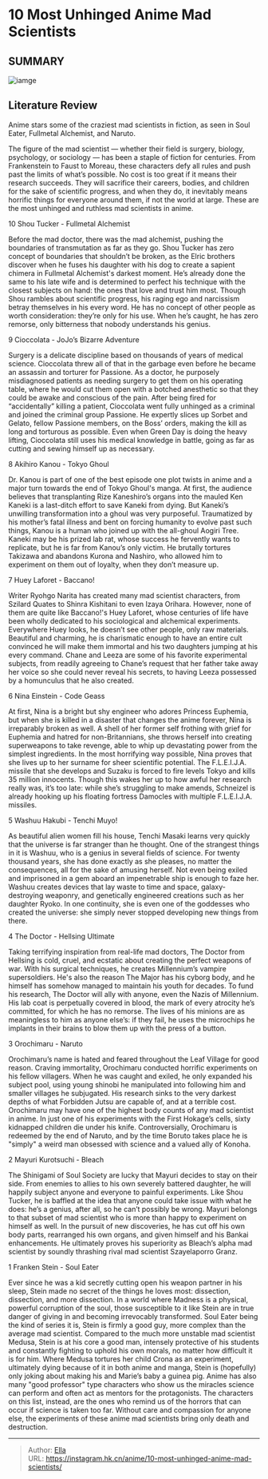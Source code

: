 # 10 Most Unhinged Anime Mad Scientists


## SUMMARY 

![iamge](https://static1.srcdn.com/wordpress/wp-content/uploads/2023/10/collage-maker-16-oct-2023-10-42-pm-706.jpg)

## Literature Review

Anime stars some of the craziest mad scientists in fiction, as seen in Soul Eater, Fullmetal Alchemist, and Naruto.





The figure of the mad scientist — whether their field is surgery, biology, psychology, or sociology — has been a staple of fiction for centuries. From Frankenstein to Faust to Moreau, these characters defy all rules and push past the limits of what’s possible. No cost is too great if it means their research succeeds. They will sacrifice their careers, bodies, and children for the sake of scientific progress, and when they do, it inevitably means horrific things for everyone around them, if not the world at large. These are the most unhinged and ruthless mad scientists in anime.









 








 10  Shou Tucker - Fullmetal Alchemist 
        

Before the mad doctor, there was the mad alchemist, pushing the boundaries of transmutation as far as they go. Shou Tucker has zero concept of boundaries that shouldn’t be broken, as the Elric brothers discover when he fuses his daughter with his dog to create a sapient chimera in Fullmetal Alchemist&#39;s darkest moment. He’s already done the same to his late wife and is determined to perfect his technique with the closest subjects on hand: the ones that love and trust him most.
Though Shou rambles about scientific progress, his raging ego and narcissism betray themselves in his every word. He has no concept of other people as worth consideration: they’re only for his use. When he’s caught, he has zero remorse, only bitterness that nobody understands his genius.





 9  Cioccolata - JoJo’s Bizarre Adventure 


Surgery is a delicate discipline based on thousands of years of medical science. Cioccolata threw all of that in the garbage even before he became an assassin and torturer for Passione. As a doctor, he purposely misdiagnosed patients as needing surgery to get them on his operating table, where he would cut them open with a botched anesthetic so that they could be awake and conscious of the pain.
After being fired for “accidentally” killing a patient, Cioccolata went fully unhinged as a criminal and joined the criminal group Passione. He expertly slices up Sorbet and Gelato, fellow Passione members, on the Boss’ orders, making the kill as long and torturous as possible. Even when Green Day is doing the heavy lifting, Cioccolata still uses his medical knowledge in battle, going as far as cutting and sewing himself up as necessary.





 8  Akihiro Kanou - Tokyo Ghoul 
        

Dr. Kanou is part of one of the best episode one plot twists in anime and a major turn towards the end of Tokyo Ghoul&#39;s manga. At first, the audience believes that transplanting Rize Kaneshiro’s organs into the mauled Ken Kaneki is a last-ditch effort to save Kaneki from dying. But Kaneki’s unwilling transformation into a ghoul was very purposeful.
Traumatized by his mother’s fatal illness and bent on forcing humanity to evolve past such things, Kanou is a human who joined up with the all-ghoul Aogiri Tree. Kaneki may be his prized lab rat, whose success he fervently wants to replicate, but he is far from Kanou’s only victim. He brutally tortures Takizawa and abandons Kurona and Nashiro, who allowed him to experiment on them out of loyalty, when they don’t measure up.





 7  Huey Laforet - Baccano! 
        

Writer Ryohgo Narita has created many mad scientist characters, from Szilard Quates to Shinra Kishitani to even Izaya Orihara. However, none of them are quite like Baccano!&#39;s Huey Laforet, whose centuries of life have been wholly dedicated to his sociological and alchemical experiments. Everywhere Huey looks, he doesn’t see other people, only raw materials.
Beautiful and charming, he is charismatic enough to have an entire cult convinced he will make them immortal and his two daughters jumping at his every command. Chane and Leeza are some of his favorite experimental subjects, from readily agreeing to Chane’s request that her father take away her voice so she could never reveal his secrets, to having Leeza possessed by a homunculus that he also created.





 6  Nina Einstein - Code Geass 
        

At first, Nina is a bright but shy engineer who adores Princess Euphemia, but when she is killed in a disaster that changes the anime forever, Nina is irreparably broken as well. A shell of her former self frothing with grief for Euphemia and hatred for non-Britannians, she throws herself into creating superweapons to take revenge, able to whip up devastating power from the simplest ingredients.
In the most horrifying way possible, Nina proves that she lives up to her surname for sheer scientific potential. The F.L.E.I.J.A. missile that she develops and Suzaku is forced to fire levels Tokyo and kills 35 million innocents. Though this wakes her up to how awful her research really was, it’s too late: while she’s struggling to make amends, Schneizel is already hooking up his floating fortress Damocles with multiple F.L.E.I.J.A. missiles.





 5  Washuu Hakubi - Tenchi Muyo! 
        

As beautiful alien women fill his house, Tenchi Masaki learns very quickly that the universe is far stranger than he thought. One of the strangest things in it is Washuu, who is a genius in several fields of science. For twenty thousand years, she has done exactly as she pleases, no matter the consequences, all for the sake of amusing herself.
Not even being exiled and imprisoned in a gem aboard an impenetrable ship is enough to faze her. Washuu creates devices that lay waste to time and space, galaxy-destroying weaponry, and genetically engineered creations such as her daughter Ryoko. In one continuity, she is even one of the goddesses who created the universe: she simply never stopped developing new things from there.





 4  The Doctor - Hellsing Ultimate 
        

Taking terrifying inspiration from real-life mad doctors, The Doctor from Hellsing is cold, cruel, and ecstatic about creating the perfect weapons of war. With his surgical techniques, he creates Millennium’s vampire supersoldiers. He&#39;s also the reason The Major has his cyborg body, and he himself has somehow managed to maintain his youth for decades.
To fund his research, The Doctor will ally with anyone, even the Nazis of Millennium. His lab coat is perpetually covered in blood, the mark of every atrocity he’s committed, for which he has no remorse. The lives of his minions are as meaningless to him as anyone else’s: if they fail, he uses the microchips he implants in their brains to blow them up with the press of a button.





 3  Orochimaru - Naruto 
        

Orochimaru’s name is hated and feared throughout the Leaf Village for good reason. Craving immortality, Orochimaru conducted horrific experiments on his fellow villagers. When he was caught and exiled, he only expanded his subject pool, using young shinobi he manipulated into following him and smaller villages he subjugated. His research sinks to the very darkest depths of what Forbidden Jutsu are capable of, and at a terrible cost.
Orochimaru may have one of the highest body counts of any mad scientist in anime. In just one of his experiments with the First Hokage’s cells, sixty kidnapped children die under his knife. Controversially, Orochimaru is redeemed by the end of Naruto, and by the time Boruto takes place he is &#34;simply&#34; a weird man obsessed with science and a valued ally of Konoha.





 2  Mayuri Kurotsuchi - Bleach 
        

The Shinigami of Soul Society are lucky that Mayuri decides to stay on their side. From enemies to allies to his own severely battered daughter, he will happily subject anyone and everyone to painful experiments. Like Shou Tucker, he is baffled at the idea that anyone could take issue with what he does: he’s a genius, after all, so he can’t possibly be wrong.
Mayuri belongs to that subset of mad scientist who is more than happy to experiment on himself as well. In the pursuit of new discoveries, he has cut off his own body parts, rearranged his own organs, and given himself and his Bankai enhancements. He ultimately proves his superiority as Bleach’s alpha mad scientist by soundly thrashing rival mad scientist Szayelaporro Granz.





 1  Franken Stein - Soul Eater 
        

Ever since he was a kid secretly cutting open his weapon partner in his sleep, Stein made no secret of the things he loves most: dissection, dissection, and more dissection. In a world where Madness is a physical, powerful corruption of the soul, those susceptible to it like Stein are in true danger of giving in and becoming irrevocably transformed.
Soul Eater being the kind of series it is, Stein is firmly a good guy, more complex than the average mad scientist. Compared to the much more unstable mad scientist Medusa, Stein is at his core a good man, intensely protective of his students and constantly fighting to uphold his own morals, no matter how difficult it is for him. Where Medusa tortures her child Crona as an experiment, ultimately dying because of it in both anime and manga, Stein is (hopefully) only joking about making his and Marie’s baby a guinea pig.
Anime has also many &#34;good professor&#34; type characters who show us the miracles science can perform and often act as mentors for the protagonists. The characters on this list, instead, are the ones who remind us of the horrors that can occur if science is taken too far. Without care and compassion for anyone else, the experiments of these anime mad scientists bring only death and destruction.

---

> Author: [Ella](https://instagram.hk.cn/)  
> URL: https://instagram.hk.cn/anime/10-most-unhinged-anime-mad-scientists/  

